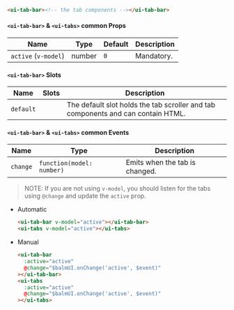 ```html
<ui-tab-bar><!-- the tab components --></ui-tab-bar>
```

#### `<ui-tab-bar>` & `<ui-tabs>` common Props

| Name                 | Type   | Default | Description |
| -------------------- | ------ | ------- | ----------- |
| `active` (`v-model`) | number | `0`     | Mandatory.  |

#### `<ui-tab-bar>` Slots

| Name      | Slots | Description                                                                      |
| --------- | ----- | -------------------------------------------------------------------------------- |
| `default` |       | The default slot holds the tab scroller and tab components and can contain HTML. |

#### `<ui-tab-bar>` & `<ui-tabs>` common Events

| Name     | Type                      | Description                    |
| -------- | ------------------------- | ------------------------------ |
| `change` | `function(model: number)` | Emits when the tab is changed. |

> NOTE: If you are not using `v-model`, you should listen for the tabs using `@change` and update the `active` prop.

- Automatic
  ```html
  <ui-tab-bar v-model="active"></ui-tab-bar>
  <ui-tabs v-model="active"></ui-tabs>
  ```
- Manual
  ```html
  <ui-tab-bar
    :active="active"
    @change="$balmUI.onChange('active', $event)"
  ></ui-tab-bar>
  <ui-tabs
    :active="active"
    @change="$balmUI.onChange('active', $event)"
  ></ui-tabs>
  ```
